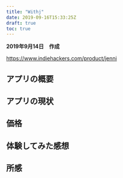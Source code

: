 ```yaml
---
title: "Withj"
date: 2019-09-16T15:33:25Z
draft: true
toc: true
---
```


**2019年9月14日　作成**

https://www.indiehackers.com/product/jenni

## アプリの概要

## アプリの現状

## 価格

## 体験してみた感想

## 所感
